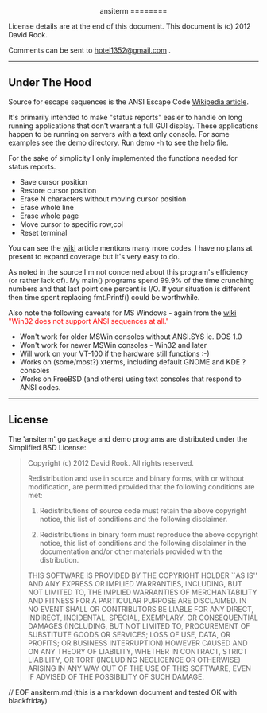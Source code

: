 
<center>
ansiterm
========
</center>

License details are at the end of this document. 
This document is (c) 2012 David Rook.

Comments can be sent to <hotei1352@gmail.com> .  

---

Under The Hood
--------------

Source for escape sequences is the ANSI Escape Code [Wikipedia article][1].

It's primarily intended to make "status reports" easier to handle on
long running applications that don't warrant a full GUI display.  These
applications happen to be running on servers with a text only console.
For some examples see the demo directory.  Run demo -h to see the help file.

For the sake of simplicity I only implemented the functions needed for status reports.

* Save cursor position
* Restore cursor position
* Erase N characters without moving cursor position
* Erase whole line
* Erase whole page
* Move cursor to specific row,col
* Reset terminal

You can see the [wiki][1] article mentions many more codes.  I have no plans at
present to expand coverage but it's very easy to do.

As noted in the source I'm not
concerned about this program's efficiency (or rather lack of).
My main() programs spend 99.9% of the time crunching 
numbers and that last point one percent is I/O.  If your situation is different
then time spent replacing fmt.Printf() could be worthwhile.

Also note the following caveats for MS Windows - again from the [wiki][1] 
<font color=red>"Win32 does not support ANSI sequences at all."</font>

* Won't work for older MSWin consoles without ANSI.SYS ie. DOS 1.0
* Won't work for newer MSWin consoles - Win32 and later 
* Will work on your VT-100 if the hardware still functions :-)
* Works on (some/most?) xterms, including default GNOME and KDE ? consoles
* Works on FreeBSD (and others) using text consoles that respond to ANSI codes.

[1]: http://en.wikipedia.org/wiki/ANSI_escape_code "Wikipedia"

---

License
-------
The 'ansiterm' go package and demo programs are distributed under the Simplified BSD License:

> Copyright (c) 2012 David Rook. All rights reserved.
> 
> Redistribution and use in source and binary forms, with or without modification, are
> permitted provided that the following conditions are met:
> 
>    1. Redistributions of source code must retain the above copyright notice, this list of
>       conditions and the following disclaimer.
> 
>    2. Redistributions in binary form must reproduce the above copyright notice, this list
>       of conditions and the following disclaimer in the documentation and/or other materials
>       provided with the distribution.
> 
> THIS SOFTWARE IS PROVIDED BY THE COPYRIGHT HOLDER ``AS IS'' AND ANY EXPRESS OR IMPLIED
> WARRANTIES, INCLUDING, BUT NOT LIMITED TO, THE IMPLIED WARRANTIES OF MERCHANTABILITY AND
> FITNESS FOR A PARTICULAR PURPOSE ARE DISCLAIMED. IN NO EVENT SHALL <COPYRIGHT HOLDER> OR
> CONTRIBUTORS BE LIABLE FOR ANY DIRECT, INDIRECT, INCIDENTAL, SPECIAL, EXEMPLARY, OR
> CONSEQUENTIAL DAMAGES (INCLUDING, BUT NOT LIMITED TO, PROCUREMENT OF SUBSTITUTE GOODS OR
> SERVICES; LOSS OF USE, DATA, OR PROFITS; OR BUSINESS INTERRUPTION) HOWEVER CAUSED AND ON
> ANY THEORY OF LIABILITY, WHETHER IN CONTRACT, STRICT LIABILITY, OR TORT (INCLUDING
> NEGLIGENCE OR OTHERWISE) ARISING IN ANY WAY OUT OF THE USE OF THIS SOFTWARE, EVEN IF
> ADVISED OF THE POSSIBILITY OF SUCH DAMAGE.

// EOF ansiterm.md  (this is a markdown document and tested OK with blackfriday)